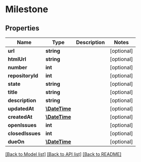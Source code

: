 # Milestone

## Properties
Name | Type | Description | Notes
------------ | ------------- | ------------- | -------------
**url** | **string** |  | [optional] 
**htmlUrl** | **string** |  | [optional] 
**number** | **int** |  | [optional] 
**repositoryId** | **int** |  | [optional] 
**state** | **string** |  | [optional] 
**title** | **string** |  | [optional] 
**description** | **string** |  | [optional] 
**updatedAt** | [**\DateTime**](\DateTime.md) |  | [optional] 
**createdAt** | [**\DateTime**](\DateTime.md) |  | [optional] 
**openIssues** | **int** |  | [optional] 
**closedIssues** | **int** |  | [optional] 
**dueOn** | [**\DateTime**](\DateTime.md) |  | [optional] 

[[Back to Model list]](../../README.md#documentation-for-models) [[Back to API list]](../../README.md#documentation-for-api-endpoints) [[Back to README]](../../README.md)


